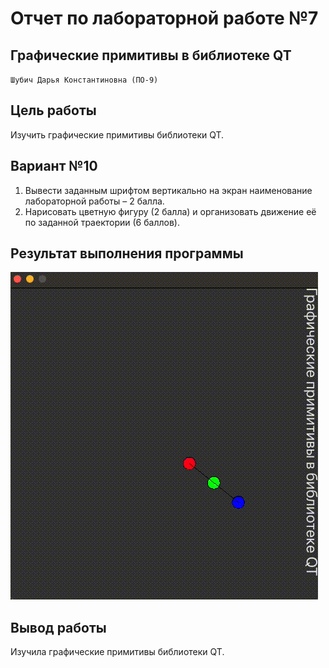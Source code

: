 # Отчет по лабораторной работе №7

## Графические примитивы в библиотеке QT
`Шубич Дарья Константиновна (ПО-9)`
## Цель работы ##

Изучить графические примитивы библиотеки QT.
## Вариант №10

1. Вывести заданным шрифтом вертикально на экран наименование лабораторной
   работы – 2 балла.
2. Нарисовать цветную фигуру (2 балла) и организовать движение её по заданной траектории
   (6 баллов).

## Результат выполнения программы

![mov!](./img/1.gif)

## Вывод работы ##

Изучила графические примитивы библиотеки QT.